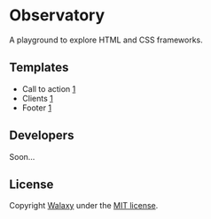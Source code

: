 # Observatory
A playground to explore HTML and CSS frameworks.

## Templates
* Call to action [1](https://walaxy.github.io/observatory/dist/call-to-action-1/)
* Clients [1](https://walaxy.github.io/observatory/dist/clients-1/)
* Footer [1](https://walaxy.github.io/observatory/dist/footer-1/)

## Developers
Soon...

## License 
Copyright [Walaxy](//walaxy.io) under the [MIT license](LICENSE.md).

